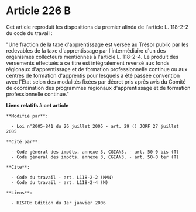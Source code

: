 # Article 226 B

Cet article reproduit les dispositions du premier alinéa de l'article L. 118-2-2 du code du travail :

"Une fraction de la taxe d'apprentissage est versée au Trésor public par les redevables de la taxe d'apprentissage par
l'intermédiaire d'un des organismes collecteurs mentionnés à l'article L. 118-2-4. Le produit des versements effectués à ce
titre est intégralement reversé aux fonds régionaux d'apprentissage et de formation professionnelle continue ou aux centres
de formation d'apprentis pour lesquels a été passée convention avec l'Etat selon des modalités fixées par décret pris après
avis du Comité de coordination des programmes régionaux d'apprentissage et de formation professionnelle continue."

**Liens relatifs à cet article**

	**Modifié par**:

	  - Loi n°2005-841 du 26 juillet 2005 - art. 29 () JORF 27 juillet 2005

	**Cité par**:

	  - Code général des impôts, annexe 3, CGIAN3. - art. 50-0 bis (T)
	  - Code général des impôts, annexe 3, CGIAN3. - art. 50-0 ter (T)

	**Cite**:

	  - Code du travail - art. L118-2-2 (MMN)
	  - Code du travail - art. L118-2-4 (M)

	**Liens**:

	  - HISTO: Edition du 1er janvier 2006
